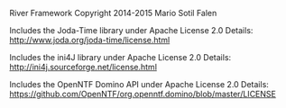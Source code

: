    River Framework 
   Copyright 2014-2015 Mario Sotil Falen

   Includes the Joda-Time library under Apache License 2.0  Details: http://www.joda.org/joda-time/license.html 

   Includes the ini4J library under Apache License 2.0  Details: http://ini4j.sourceforge.net/license.html
   
   Includes the OpenNTF Domino API under Apache License 2.0  Details: https://github.com/OpenNTF/org.openntf.domino/blob/master/LICENSE
   
   
